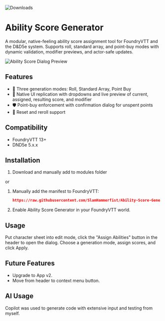![Downloads](https://img.shields.io/github/downloads/SlamHammerfist/Ability-Score-Generator/total.svg?style=plastic)

# Ability Score Generator

A modular, native-feeling ability score assignment tool for FoundryVTT and the D&D5e system. Supports roll, standard array, and point-buy modes with dynamic validation, modifier previews, and actor-safe updates.

![Ability Score Dialog Preview](assets/preview.gif)

## Features

- 🧠 Three generation modes: Roll, Standard Array, Point Buy
- 🎯 Native UI replication with dropdowns and live preview of current, assigned, resulting score, and modifier
- 🛡️ Point-buy enforcement with confirmation dialog for unspent points
- 🔄 Reset and reroll support


## Compatibility

- FoundryVTT 13+
- DND5e 5.x.x

## Installation

1. Download and manually add to modules folder

or

1. Manually add the manifest to FoundryVTT:
   ```json
   https://raw.githubusercontent.com/SlamHammerfist/Ability-Score-Generator/refs/heads/main/module.json
2. Enable Ability Score Generator in your FoundryVTT world.

## Usage


Put character sheet into edit mode, click the "Assign Abilities" button in the header to open the dialog. Choose a generation mode, assign scores, and click Apply.

## Future Features

- Upgrade to App v2.
- Move from header to context menu button.

## AI Usage

Copilot was used to generate code with extensive input and testing from myself.